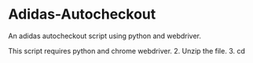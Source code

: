 # Adidas-Autocheckout
An adidas autocheckout script using python and webdriver.

This script requires python and chrome webdriver.
	2. Unzip the file.
	3. cd <script folder location>
	4. Install dependencies:
		pip install requests
		pip install selenium
	5. Now edit the config file with your desired credentials.
	6. Run 'python autocheckout.py'
	7. Login via the CLI.
	  	username (adidas cart email)
	  	password (adidas cart password)
	8. The script will open chrome browser, login, ad=nd navigate to the cart. It will ask if the item in cart is correct and 		     if you want to proceed.
	9. If so, it will fill in you details automatically.
	10. Let it run, and happy cooking!

